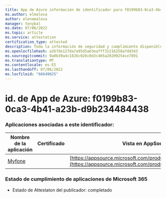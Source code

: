 ```yaml
---
title: App de Azure información de identificador para f0199b83-0ca3-4b41-a23b-d9b234484438
ms.author: elmalova
author: elenamalova
manager: tonybal
ms.date: 07/06/2022
ms.topic: article
ms.service: attestation
certification_type: attested
description: Toda la información de seguridad y cumplimiento disponible para f0199b83-0ca3-4b41-a23b-d9b234484438.
ms.openlocfilehash: a267de127da7a95d5ab3eafff31216258a7dd343
ms.sourcegitcommit: 0a0b39a4c1826c026c0d3c405a20209254ce7891
ms.translationtype: MT
ms.contentlocale: es-ES
ms.lasthandoff: 07/06/2022
ms.locfileid: "66649825"
---
```

# <a name="azure-app-id-f0199b83-0ca3-4b41-a23b-d9b234484438"></a>id. de App de Azure: f0199b83-0ca3-4b41-a23b-d9b234484438


### <a name="apps-associated-with-this-id"></a>Aplicaciones asociadas a este identificador:
| **Nombre de la aplicación** | **Certificado** | **Vista en AppSource** |
|--------------|---------------|-----------------------|
| [Myfone](../forward/WA200000716.md) |  | [https://appsource.microsoft.com/product/office/WA200000716](https://appsource.microsoft.com/product/office/WA200000716) |

### <a name="microsoft-365-app-compliance-status"></a>Estado de cumplimiento de aplicaciones de Microsoft 365
- Estado de Attestaton del publicador: completado
